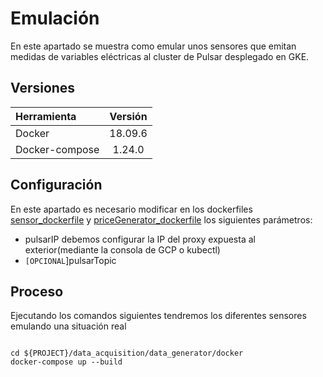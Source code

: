 # Emulación

En este apartado se muestra como emular unos sensores que emitan medidas de variables eléctricas al cluster de Pulsar desplegado en GKE.


## Versiones
| Herramienta   | Versión       |
| :---          |   :---:       |
| Docker        | 18.09.6       |
| Docker-compose| 1.24.0        |


## Configuración
En este apartado es necesario modificar en los dockerfiles [sensor_dockerfile](/data_acquisition/data_generator/docker/sensor_dockerfile) y [priceGenerator_dockerfile](/data_acquisition/data_generator/docker/priceGenerator_dockerfile)  los siguientes parámetros:
* pulsarIP debemos configurar la IP del proxy expuesta al exterior(mediante la consola de GCP o kubectl)
* `[OPCIONAL`]pulsarTopic 

## Proceso
Ejecutando los comandos siguientes tendremos los diferentes sensores emulando una situación real

```

cd ${PROJECT}/data_acquisition/data_generator/docker
docker-compose up --build

```